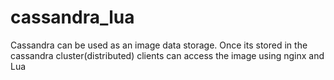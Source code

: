 # cassandra_lua

Cassandra can be used as an image data storage. Once its stored in the cassandra cluster(distributed) clients can access the  image using nginx and Lua
